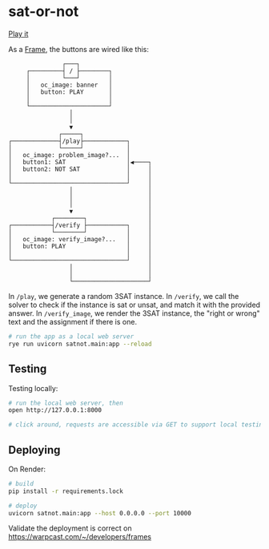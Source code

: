 # sat-or-not

[Play it](https://warpcast.com/karma/0x5df8b239)

As a [Frame](https://docs.farcaster.xyz/reference/frames/spec), the buttons are wired like this:

```
               ┌───┐
     ┌─────────┤ / ├────────┐
     │         └───┘        │
     │   oc_image: banner   │
     │   button: PLAY       │
     │                      │
     └──────────────────────┘
                 │
                 │
                 ▼
              ┌─────┐
┌─────────────┤/play├────────────┐
│             └─────┘            │
│   oc_image: problem_image?...  │
│   button1: SAT                 │◀────┐
│   button2: NOT SAT             │     │
│                                │     │
└────────────────────────────────┘     │
                 │                     │
                 │                     │
                 │                     │
                 ▼                     │
            ┌────────┐                 │
┌───────────┤/verify ├───────────┐     │
│           └────────┘           │     │
│   oc_image: verify_image?...   │     │
│   button: PLAY                 │     │
│                                │     │
└────────────────────────────────┘     │
                 │                     │
                 │                     │
                 └─────────────────────┘
```

In `/play`, we generate a random 3SAT instance.
In `/verify`, we call the solver to check if the instance is sat or unsat, and match it with the provided answer.
In `/verify_image`, we render the 3SAT instance, the "right or wrong" text and the assignment if there is one.


```sh
# run the app as a local web server
rye run uvicorn satnot.main:app --reload
```

## Testing

Testing locally:

```sh
# run the local web server, then
open http://127.0.0.1:8000

# click around, requests are accessible via GET to support local testing
```

## Deploying

On Render:

```sh
# build
pip install -r requirements.lock

# deploy
uvicorn satnot.main:app --host 0.0.0.0 --port 10000
```

Validate the deployment is correct on https://warpcast.com/~/developers/frames

